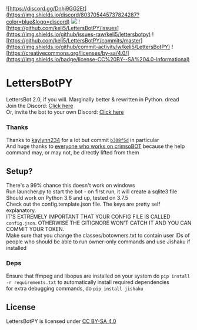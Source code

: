 ![https://discord.gg/Dnhj9GG2Et](https://img.shields.io/discord/803705445737824287?color=blue&logo=discord)
![](https://img.shields.io/github/languages/code-size/keli5/LettersBotPY?logo=github&logoColor=black)
![https://github.com/keli5/LettersBotPY/issues](https://img.shields.io/github/issues-raw/keli5/lettersbotpy)
![https://github.com/keli5/LettersBotPY/commits/master](https://img.shields.io/github/commit-activity/w/keli5/LettersBotPY)
![https://creativecommons.org/licenses/by-sa/4.0/](https://img.shields.io/badge/license-CC%20BY--SA%204.0-informational)

# LettersBotPY
LettersBot 2.0, if you will. Marginally better &amp; rewritten in Python. dread
<br>Join the Discord: [Click here](https://discord.gg/Dnhj9GG2Et)<br>
Or, invite the bot to your own Discord: [Click here](https://cutt.ly/lettersbot2)

### Thanks
Thanks to [kaylynn234](https://github.com/kaylynn234) for a lot but commit [`b308f5d`](https://github.com/keli5/LettersBotPY/commit/b308f5d6e5cb8f60ce90a73788b06689c9610293) in particular  <br>
And huge thanks to [everyone who works on crimsoBOT](https://github.com/crimsobot/crimsoBOT/) because the help command may, or may not, be directly lifted from them

## Setup?
There's a 99% chance this doesn't work on windows<br>
Run launcher.py to start the bot - on first run, it will create a sqlite3 file<br>
Should work on Python 3.6 and up, tested on 3.7.5<br>
Check out the config.template.json file. The keys are pretty self explanatory.<br>
IT'S EXTREMELY IMPORTANT THAT YOUR CONFIG FILE IS CALLED `config.json`. OTHERWISE THE GITIGNORE WON'T CATCH IT AND YOU CAN COMMIT YOUR TOKEN.<br>
Make sure that you change the classes/botowners.txt to contain user IDs of people who should be able to run owner-only commands and use Jishaku if installed
### Deps
Ensure that ffmpeg and libopus are installed on your system
do `pip install -r requirements.txt` to automatically install required dependencies<br>
for extra debugging commands, do `pip install jishaku`


## License
LettersBotPY is licensed under [CC BY-SA 4.0](https://creativecommons.org/licenses/by-sa/4.0/ " Atribution Share-Alike 4.0 license ")
